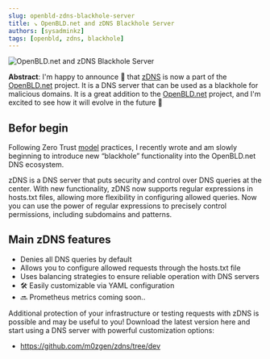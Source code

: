 ```yaml
---
slug: openbld-zdns-blackhole-server
title: ↘ OpenBLD.net and zDNS Blackhole Server
authors: [sysadminkz]
tags: [openbld, zdns, blackhole]
---
```


![OpenBLD.net and zDNS Blackhole Server](images/zDNS_as_blackhole.gif)

**Abstract**: I'm happy to announce 🎉 that [zDNS](https://github.com/m0zgen/zdns/tree/dev) is now a part of the 
[OpenBLD.net](https://openbld.net/) project. It is a DNS server that can be used as a blackhole for 
malicious domains. It is a great addition to the [OpenBLD.net](https://openbld.net/) project, 
and I'm excited to see how it will evolve in the future 🚀

## Befor begin

Following Zero Trust [model](https://en.wikipedia.org/wiki/Zero_trust_security_model) practices, 
I recently wrote and am slowly beginning to introduce new “blackhole” functionality into the 
OpenBLD.net DNS ecosystem.

zDNS is a DNS server that puts security and control over DNS queries at the center. 
With new functionality, zDNS now supports regular expressions in hosts.txt files, allowing more 
flexibility in configuring allowed queries. Now you can use the power of regular expressions to 
precisely control permissions, including subdomains and patterns.

## Main zDNS features

- Denies all DNS queries by default
- Allows you to configure allowed requests through the hosts.txt file
- Uses balancing strategies to ensure reliable operation with DNS servers
- 🛠 Easily customizable via YAML configuration
- 🔜 Prometheus metrics coming soon..

Additional protection of your infrastructure or testing requests with zDNS is possible and may be useful to you! Download the latest version here and start using a DNS server with powerful customization options:

* https://github.com/m0zgen/zdns/tree/dev
